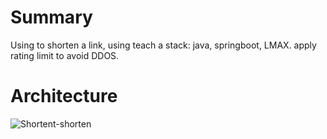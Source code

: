 # Summary
Using to shorten a link, using teach a stack: java, springboot, LMAX. apply rating limit to avoid DDOS.
# Architecture
![Shortent-shorten](https://user-images.githubusercontent.com/6628761/116817049-db6d2100-ab8e-11eb-9f86-d313f900bf9a.png)